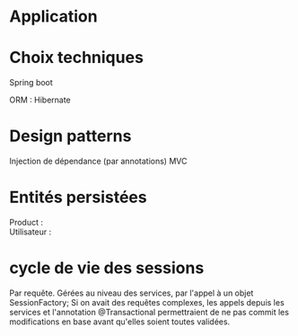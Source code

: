 # Application


# Choix techniques

Spring boot

ORM : Hibernate

# Design patterns

Injection de dépendance (par annotations)
MVC

# Entités persistées

Product :  
Utilisateur :  

# cycle de vie des sessions

Par requête. Gérées au niveau des services, par l'appel à un objet SessionFactory;
Si on avait des requêtes complexes, les appels depuis les services et l'annotation @Transactional
permettraient de ne pas commit les modifications en base avant qu'elles soient toutes validées.